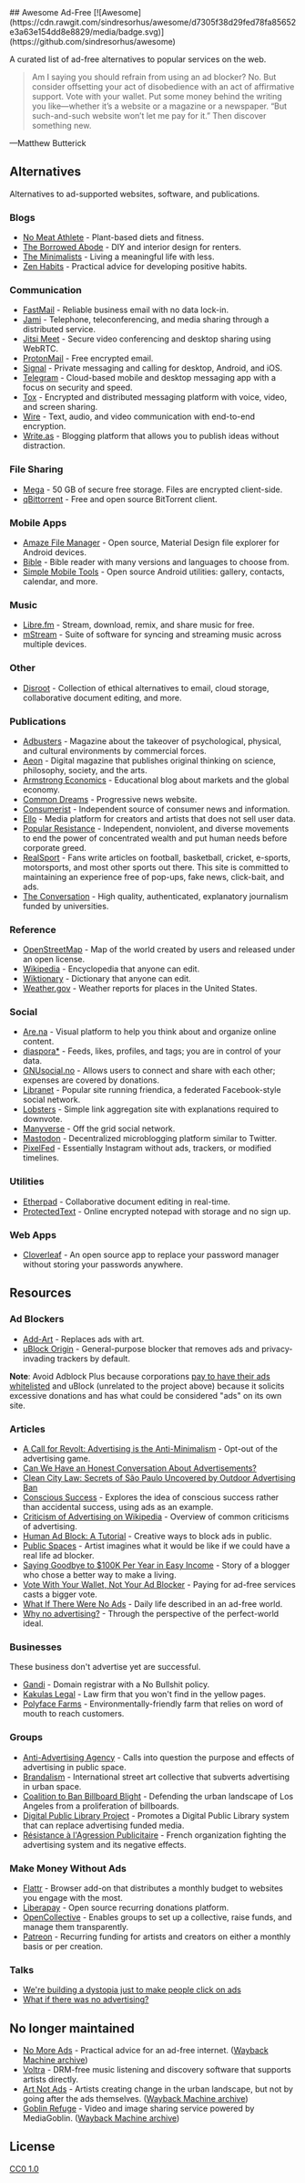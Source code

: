 <div class="github-widget" data-repo="johnjago/awesome-ad-free"></div>
<script async src="https://pagead2.googlesyndication.com/pagead/js/adsbygoogle.js"></script><ins class="adsbygoogle" style="display:block" data-ad-client="ca-pub-6890694312814945" data-ad-slot="5473692530" data-ad-format="auto"  data-full-width-responsive="true"></ins><script>(adsbygoogle = window.adsbygoogle || []).push({});</script>
## Awesome Ad-Free [![Awesome](https://cdn.rawgit.com/sindresorhus/awesome/d7305f38d29fed78fa85652e3a63e154dd8e8829/media/badge.svg)](https://github.com/sindresorhus/awesome)

A curated list of ad-free alternatives to popular services on the web.

> Am I saying you should refrain from using an ad blocker? No. But consider offsetting your act of disobedience with an act of affirmative support. Vote with your wallet. Put some money behind the writing you like—whether it’s a website or a magazine or a newspaper. “But such-and-such website won’t let me pay for it.” Then discover something new.

—Matthew Butterick



## Alternatives

Alternatives to ad-supported websites, software, and publications.

### Blogs

- [No Meat Athlete](https://www.nomeatathlete.com/resources/) - Plant-based diets and fitness.
- [The Borrowed Abode](http://theborrowedabode.com/advertise/) - DIY and interior design for renters.
- [The Minimalists](https://www.theminimalists.com/) - Living a meaningful life with less.
- [Zen Habits](https://zenhabits.net/) - Practical advice for developing positive habits.

### Communication

- [FastMail](https://www.fastmail.com/) - Reliable business email with no data lock-in.
- [Jami](https://jami.net/) - Telephone, teleconferencing, and media sharing through a distributed service.
- [Jitsi Meet](https://jitsi.org/jitsi-meet/) - Secure video conferencing and desktop sharing using WebRTC.
- [ProtonMail](https://protonmail.com/) - Free encrypted email.
- [Signal](https://www.whispersystems.org/) - Private messaging and calling for desktop, Android, and iOS.
- [Telegram](https://telegram.org/) - Cloud-based mobile and desktop messaging app with a focus on security and speed.
- [Tox](https://tox.chat/) - Encrypted and distributed messaging platform with voice, video, and screen sharing.
- [Wire](https://wire.com/en/privacy/) - Text, audio, and video communication with end-to-end encryption.
- [Write.as](https://write.as/principles) - Blogging platform that allows you to publish ideas without distraction.

### File Sharing

- [Mega](https://mega.nz/) - 50 GB of secure free storage. Files are encrypted client-side.
- [qBittorrent](https://www.qbittorrent.org/) - Free and open source BitTorrent client.

### Mobile Apps

- [Amaze File Manager](https://github.com/arpitkh96/AmazeFileManager) - Open source, Material Design file explorer for Android devices.
- [Bible](https://www.bible.com/) - Bible reader with many versions and languages to choose from.
- [Simple Mobile Tools](https://simplemobiletools.github.io/) - Open source Android utilities: gallery, contacts, calendar, and more.

### Music

- [Libre.fm](https://libre.fm/) - Stream, download, remix, and share music for free.
- [mStream](http://mstream.io/) - Suite of software for syncing and streaming music across multiple devices.

### Other

- [Disroot](https://disroot.org/) - Collection of ethical alternatives to email, cloud storage, collaborative document editing, and more.

### Publications

- [Adbusters](https://www.adbusters.org/) - Magazine about the takeover of psychological, physical, and cultural environments by commercial forces.
- [Aeon](https://aeon.co/) - Digital magazine that publishes original thinking on science, philosophy, society, and the arts.
- [Armstrong Economics](https://www.armstrongeconomics.com/uncategorized/no-advertising/) - Educational blog about markets and the global economy.
- [Common Dreams](https://www.commondreams.org/) -  Progressive news website.
- [Consumerist](https://consumerist.com/) - Independent source of consumer news and information.
- [Ello](https://ello.co/) - Media platform for creators and artists that does not sell user data.
- [Popular Resistance](https://popularresistance.org/) -  Independent, nonviolent, and diverse movements to end the power of concentrated wealth and put human needs before corporate greed.
- [RealSport](https://realsport101.com/) - Fans write articles on football, basketball, cricket, e-sports, motorsports, and most other sports out there. This site is committed to maintaining an experience free of pop-ups, fake news, click-bait, and ads.
- [The Conversation](https://theconversation.com/) - High quality, authenticated, explanatory journalism funded by universities.

### Reference

- [OpenStreetMap](https://www.openstreetmap.org) - Map of the world created by users and released under an open license.
- [Wikipedia](https://en.wikipedia.org/wiki/Main_Page) - Encyclopedia that anyone can edit.
- [Wiktionary](https://www.wiktionary.org/) - Dictionary that anyone can edit.
- [Weather.gov](http://www.weather.gov/) - Weather reports for places in the United States.

### Social

- [Are.na](https://www.are.na/) - Visual platform to help you think about and organize online content.
- [diaspora*](https://diasp.org/) - Feeds, likes, profiles, and tags; you are in control of your data.
- [GNUsocial.no](https://gnusocial.no) - Allows users to connect and share with each other; expenses are covered by donations.
- [Libranet](https://libranet.de/) - Popular site running friendica, a federated Facebook-style social network.
- [Lobsters](https://lobste.rs/) - Simple link aggregation site with explanations required to downvote.
- [Manyverse](https://www.manyver.se/) - Off the grid social network.
- [Mastodon](https://mastodon.social) - Decentralized microblogging platform similar to Twitter.
- [PixelFed](https://pixelfed.social/) - Essentially Instagram without ads, trackers, or modified timelines.

### Utilities

- [Etherpad](https://etherpad.wikimedia.org/) - Collaborative document editing in real-time.
- [ProtectedText](https://www.protectedtext.com/) - Online encrypted notepad with storage and no sign up.

### Web Apps

- [Cloverleaf](https://cloverleaf.app) - An open source app to replace your password manager without storing your passwords anywhere.

## Resources

### Ad Blockers

- [Add-Art](https://add-art.org/) - Replaces ads with art.
- [uBlock Origin](https://github.com/gorhill/uBlock) - General-purpose blocker that removes ads and privacy-invading trackers by default.

**Note**: Avoid Adblock Plus because corporations [pay to have their ads whitelisted](https://en.wikipedia.org/wiki/Adblock_Plus#Controversy_over_ad_filtering_and_ad_whitelisting) and uBlock (unrelated to the project above) because it solicits excessive donations and has what could be considered "ads" on its own site.

### Articles

- [A Call for Revolt: Advertising is the Anti-Minimalism](https://zenhabits.net/opt-out/) - Opt-out of the advertising game.
- [Can We Have an Honest Conversation About Advertisements?](https://www.theminimalists.com/ads/)
- [Clean City Law: Secrets of São Paulo Uncovered by Outdoor Advertising Ban](https://99percentinvisible.org/article/clean-city-law-secrets-sao-paulo-uncovered-outdoor-advertising-ban/)
- [Conscious Success](https://www.stevepavlina.com/blog/2011/12/conscious-success/) - Explores the idea of conscious success rather than accidental success, using ads as an example.
- [Criticism of Advertising on Wikipedia](https://en.wikipedia.org/wiki/Criticism_of_advertising) - Overview of common criticisms of advertising.
- [Human Ad Block: A Tutorial](https://maxlath.eu/posts/ad-blocker-humain/) - Creative ways to block ads in public.
- [Public Spaces](http://www.perezhiguera.com/publicspaces) - Artist imagines what it would be like if we could have a real life ad blocker.
- [Saying Goodbye to $100K Per Year in Easy Income](https://www.stevepavlina.com/blog/2008/10/dropping-adsense-saying-goodbye-to-100k-per-year-in-easy-income/) - Story of a blogger who chose a better way to make a living.
- [Vote With Your Wallet, Not Your Ad Blocker](http://practicaltypography.com/vote-with-your-wallet.html) - Paying for ad-free services casts a bigger vote.
- [What If There Were No Ads](https://www.huffingtonpost.com/tom-j-hidvegi/what-if-there-were-no-ads_b_4458530.html) - Daily life described in an ad-free world.
- [Why no advertising?](https://sivers.org/noads) - Through the perspective of the perfect-world ideal.

### Businesses

These business don't advertise yet are successful.

- [Gandi](https://www.gandi.net/) - Domain registrar with a No Bullshit policy.
- [Kakulas Legal](https://www.kakulas.com.au/who-we-are/no-advertising/) - Law firm that you won't find in the yellow pages.
- [Polyface Farms](http://www.polyfacefarms.com/no-advertising/) - Environmentally-friendly farm that relies on word of mouth to reach customers.

### Groups

- [Anti-Advertising Agency](https://antiadvertisingagency.com/our-mission/) - Calls into question the purpose and effects of advertising in public space.
- [Brandalism](http://brandalism.ch) - International street art collective that subverts advertising in urban space.
- [Coalition to Ban Billboard Blight](http://banbillboardblight.org) - Defending the urban landscape of Los Angeles from a proliferation of billboards.
- [Digital Public Library Project](http://no-ads.ca/) - Promotes a Digital Public Library system that can replace advertising funded media.
- [Résistance à l'Agression Publicitaire](https://antipub.org/) - French organization fighting the advertising system and its negative effects.

### Make Money Without Ads

- [Flattr](https://flattr.com/) - Browser add-on that distributes a monthly budget to websites you engage with the most.
- [Liberapay](https://liberapay.com/) - Open source recurring donations platform.
- [OpenCollective](https://opencollective.com/) - Enables groups to set up a collective, raise funds, and manage them transparently.
- [Patreon](https://www.patreon.com/) - Recurring funding for artists and creators on either a monthly basis or per creation.

### Talks

- [We're building a dystopia just to make people click on ads](https://www.ted.com/talks/zeynep_tufekci_we_re_building_a_dystopia_just_to_make_people_click_on_ads)
- [What if there was no advertising?](https://www.youtube.com/watch?v=01PUSrLCvcM)

## No longer maintained
- [No More Ads](https://nomoreads.org) - Practical advice for an ad-free internet. ([Wayback Machine archive](http://web.archive.org/web/20190121234844/https://nomoreads.org/))
- [Voltra](https://voltra.co/) - DRM-free music listening and discovery software that supports artists directly.
- [Art Not Ads](http://artnotads.org) - Artists creating change in the urban landscape, but not by going after the ads themselves. ([Wayback Machine archive](http://web.archive.org/web/20190111233537/http://artnotads.org/))
- [Goblin Refuge](https://goblinrefuge.com/mediagoblin/) - Video and image sharing service powered by MediaGoblin. ([Wayback Machine archive](https://web.archive.org/web/20190512071500/https://goblinrefuge.com/mediagoblin/))

## License

[CC0 1.0](https://creativecommons.org/publicdomain/zero/1.0/)